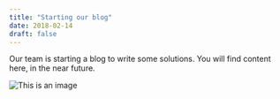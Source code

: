 ```yaml
---
title: "Starting our blog"
date: 2018-02-14
draft: false
---
```


Our team is starting a blog to write some solutions. You will find content here, in the near future.

![This is an image](/img/matt-sclarandis-landscape.jpg)